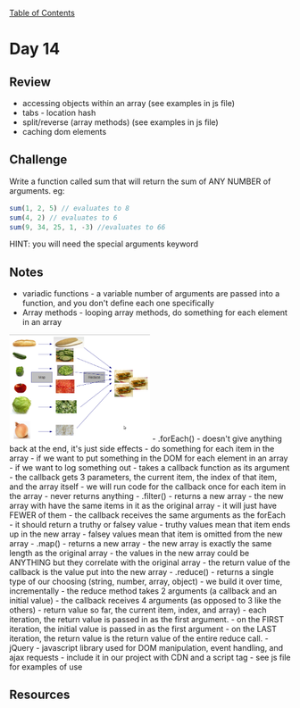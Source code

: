 
[Table of Contents](/README.md)

# Day 14

## Review
- accessing objects within an array (see examples in js file)
- tabs - location hash
- split/reverse (array methods) (see examples in js file)
- caching dom elements

## Challenge
Write a function called sum that will return the sum of ANY NUMBER of arguments. eg:

```js
sum(1, 2, 5) // evaluates to 8
sum(4, 2) // evaluates to 6
sum(9, 34, 25, 1, -3) //evaluates to 66
```

HINT: you will need the special arguments keyword

## Notes
- variadic functions - a variable number of arguments are passed into a function, and you don't define each one specifically
- Array methods - looping array methods, do something for each element in an array
<img src="map-reduce.png" width="50%">
	- .forEach() - doesn't give anything back at the end, it's just side effects
		- do something for each item in the array
			- if we want to put something in the DOM for each element in an array
			- if we want to log something out
			- takes a callback function as its argument
			- the callback gets 3 parameters, the current item, the index of that item, and the array itself
			- we will run code for the callback once for each item in the array
			- never returns anything
	- .filter()
		- returns a new array
		- the new array with have the same items in it as the original array
		- it will just have FEWER of them
		- the callback receives the same arguments as the forEach
		- it should return a truthy or falsey value
		 	- truthy values mean that item ends up in the new array
			- falsey values mean that item is omitted from the new array
	- .map()
		- returns a new array
		- the new array is exactly the same length as the original array
		- the values in the new array could be ANYTHING but they correlate with the original array
		- the return value of the callback is the value put into the new array
	- .reduce()
		- returns a single type of our choosing (string, number, array, object)
		- we build it over time, incrementally
		- the reduce method takes 2 arguments (a callback and an initial value)
		- the callback receives 4 arguments (as opposed to 3 like the others) - return value so far, the current item, index, and array)
		- each iteration, the return value is passed in as the first argument.
		- on the FIRST iteration, the initial value is passed in as the first argument
		- on the LAST iteration, the return value is the return value of the entire reduce call.
- jQuery
	- javascript library used for DOM manipulation, event handling, and ajax requests
	- include it in our project with CDN and a script tag
	- see js file for examples of use




## Resources
